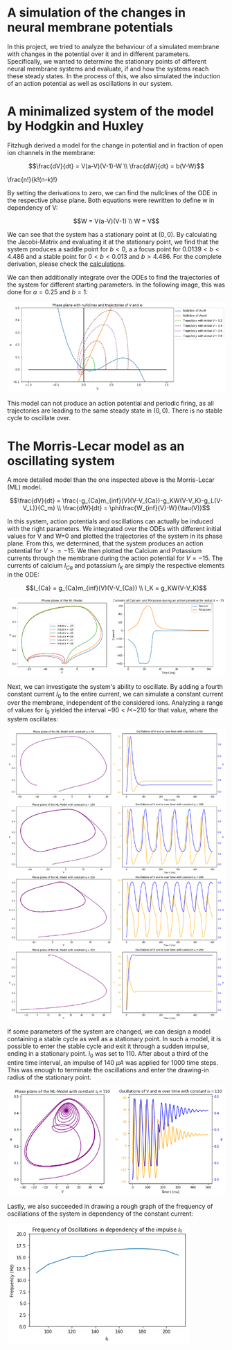 # A simulation of the changes in neural membrane potentials
In this project, we tried to analyze the behaviour of a simulated membrane with changes in the potential over it and in different parameters. Specifically, we wanted to determine the stationary points of different neural membrane systems and evaluate, if and how the systems reach these steady states. In the process of this, we also simulated the induction of an action potential as well as oscillations in our system. 

# A minimalized system of the model by Hodgkin and Huxley
Fitzhugh derived a model for the change in potential and in fraction of open ion channels in the membrane:

```math
\frac{dV}{dt} = V(a-V)(V-1)-W \\
\frac{dW}{dt} = b(V-W)
```

\frac{n!}{k!(n-k)!}

By setting the derivations to zero, we can find the nullclines of the ODE in the respective phase plane. Both equations were rewritten to define w in dependency of V:

```math
W = V(a-V)(V-1) \\
W = V
```

We can see that the system has a stationary point at $`(0,0)`$. By calculating the Jacobi-Matrix and evaluating it at the stationary point, we find that the system produces a saddle point for $`b<0`$, a a focus point for $`0.0139<b<4.486`$ and a stable point for $`0<b<0.013`$ and $`b>4.486`$. For the complete derivation, please check the [calculations](pictures/photo_2019-06-16_19-02-33.jpg).

We can then additionally integrate over the ODEs to find the trajectories of the system for different starting parameters. In the following image, this was done for $`a=0.25`$ and $`b=1`$:

![Nullclines](pictures/Nullclines.png)

This model can not produce an action potential and periodic firing, as all trajectories are leading to the same steady state in $`(0,0)`$. There is no stable cycle to oscillate over.

# The Morris-Lecar model as an oscillating system
A more detailed model than the one inspected above is the Morris-Lecar (ML) model. 

```math
\frac{dV}{dt} = \frac{-g_{Ca}m_{inf}(V)(V-V_{Ca})-g_KW(V-V_K)-g_L(V-V_L)}{C_m} \\
\frac{dW}{dt} = \phi\frac{W_{inf}(V)-W}{\tau(V)}
```

In this system, action potentials and oscillations can actually be induced with the right parameters. We integrated over the ODEs with different initial values for V and W=0 and plotted the trajectories of the system in its phase plane. From this, we determined, that the system produces an action potential for $`V>=-15`$. We then plotted the Calcium and Potassium currents through the membrane during the action potential for $`V=-15`$. The currents of calcium $`I_{Ca}`$ and potassium $`I_K`$ are simply the respective elements in the ODE:

```math
I_{Ca} = g_{Ca}m_{inf}(V)(V-V_{Ca}) \\
I_K = g_KW(V-V_K)
```

![Action potential inside the ML model](pictures/action_potential.png)

Next, we can investigate the system's ability to oscillate. By adding a fourth constant current $`I_0`$ to the entire current, we can simulate a constant current over the membrane, independent of the considered ions. Analyzing a range of values for $`I_0`$ yielded the interval ~$`90<I<`$~$`210`$ for that value, where the system oscillates:

![Oscillations inside the ML model](pictures/oscillations.png)

If some parameters of the system are changed, we can design a model containing a stable cycle as well as a stationary point. In such a model, it is possible to enter the stable cycle and exit it through a sudden impulse, ending in a stationary point. $`I_0`$ was set to 110. After about a third of the entire time interval, an impulse of 140 $`\mu A`$ was applied for 1000 time steps. This was enough to terminate the oscillations and enter the drawing-in radius of the stationary point. 

![Termination of oscillations through sudden impulse, which ends in a black hole-like steady state](pictures/black_hole.png)

Lastly, we also succeeded in drawing a rough graph of the frequency of oscillations of the system in dependency of the constant current:

![Frequency of oscillations in dependency of constant current](pictures/frequency.png)
